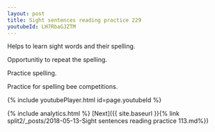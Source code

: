 ```yaml
---
layout: post
title: Sight sentences reading practice 229
youtubeId: LH7RbaGJZTM
---
```

 
 
Helps to learn sight words and their spelling.

Opportunitiy to repeat the spelling. 

Practice spelling. 
 
Practice for spelling bee competitions. 
 
{% include youtubePlayer.html id=page.youtubeId %}
 
 
{% include analytics.html %} 
[Next]({{ site.baseurl }}{% link  split2/_posts/2018-05-13-Sight sentences reading practice 113.md%})
 
